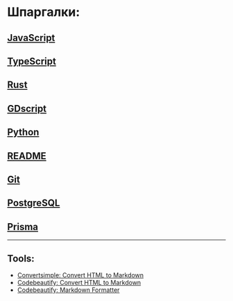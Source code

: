 # Шпаргалки:

## [JavaScript](javascript)

## [TypeScript](typescript)

## [Rust](rust)

## [GDscript](gdscript)

## [Python](python)

## [README](mojo/README.md)

## [Git](git)

## [PostgreSQL](postgresql)

## [Prisma](prisma)

---

## Tools:

- [Convertsimple: Convert HTML to Markdown](https://www.convertsimple.com/convert-html-to-markdown)
- [Codebeautify: Convert HTML to Markdown](https://codebeautify.org/html-to-markdown)
- [Codebeautify: Markdown Formatter](https://codebeautify.org/markdown-formatter)
